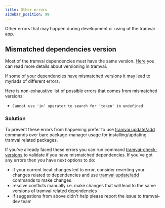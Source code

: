 ```yaml
---
title: Other errors
sidebar_position: 99
---
```


Other errors that may happen during development or using of the tramvai app.

## Mismatched dependencies version

Most of the tramvai dependencies must have the same version. [Here](concepts/versioning.md) you can read more details about versioning in tramvai.

If some of your dependencies have mismatched versions it may lead to myriads of different errors.

Here is non-exhaustive list of possible errors that comes from mismatched versions:

- `Cannot use 'in' operator to search for 'token' in undefined`

### Solution

To prevent these errors from happening prefer to use [tramvai update/add](how-to/tramvai-update.md) commands over bare package-manager usage for installing/updating tramvai related packages.

If you've already faced these errors you can run command [tramvai-check-versions](how-to/tramvai-update.md#checking-tramvai-versions-in-the-app) to validate if you have mismatched dependencies. If you've got any errors then you have next options to do:

- if your current local changes led to error, consider reverting your changes related to dependencies and use [tramvai update/add](how-to/tramvai-update.md) commands to make changes.
- resolve conflicts manually i.e. make changes that will lead to the same versions of tramvai related dependencies
- if suggestions from above didn't help please report the issue to tramvai-dev team
